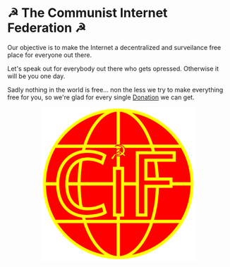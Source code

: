 # ☭ The Communist Internet Federation ☭

Our objective is to make the Internet a decentralized and surveilance free place for everyone out there. 

Let's speak out for everybody out there who gets opressed. Otherwise it will be you one day. 

Sadly nothing in the world is free... non the less we try to make everything free for you, so we're glad for every single [Donation](bitcoin:BC1QKE75ELVW5ZHG74GGP370A3SHALLR0LWPTUTY6J?label=Donations) we can get. 

<p align="center">
  <img src="./theCommunistInternetFederation.svg" width="350" title="Logo">
</p>